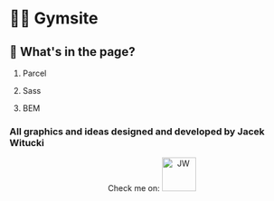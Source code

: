 # 🙋‍♂️ Gymsite

## 🚀 What's in the page?

1. Parcel

2. Sass

3. BEM

### All graphics and ideas designed and developed by Jacek Witucki

<p align="center">
Check me on:
  <a href="https://www.jacekwitucki.com">
    <img alt="JW" src="https://www.jacekwitucki.com/static/Logo-24967c1bccb93551d5e2ff0af21acea8.png" width="60" />
  </a>
</p>
